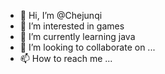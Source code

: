 - 👋 Hi, I’m @Chejunqi
- 👀 I’m interested in games
- 🌱 I’m currently learning java
- 💞️ I’m looking to collaborate on ...
- 📫 How to reach me ...

<!---
Chejunqi/Chejunqi is a ✨ special ✨ repository because its `README.md` (this file) appears on your GitHub profile.
You can click the Preview link to take a look at your changes.
--->
